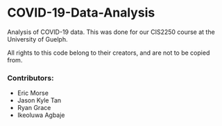 # COVID-19-Data-Analysis
Analysis of COVID-19 data. This was done for our CIS2250 course at the University of Guelph.

All rights to this code belong to their creators, and are not to be copied from.

### Contributors:
- Eric Morse
- Jason Kyle Tan
- Ryan Grace
- Ikeoluwa Agbaje
